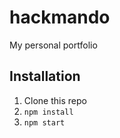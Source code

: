 # hackmando
My personal portfolio

## Installation

1. Clone this repo
2. `npm install`
3. `npm start`
